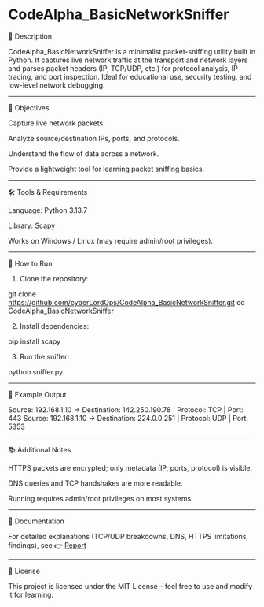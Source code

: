 # CodeAlpha_BasicNetworkSniffer
📌 Description

CodeAlpha_BasicNetworkSniffer is a minimalist packet-sniffing utility built in Python. It captures live network traffic at the transport and network layers and parses packet headers (IP, TCP/UDP, etc.) for protocol analysis, IP tracing, and port inspection.
Ideal for educational use, security testing, and low-level network debugging.


---

🎯 Objectives

Capture live network packets.

Analyze source/destination IPs, ports, and protocols.

Understand the flow of data across a network.

Provide a lightweight tool for learning packet sniffing basics.



---

🛠 Tools & Requirements

Language: Python 3.13.7

Library: Scapy

Works on Windows / Linux (may require admin/root privileges).



---

🚀 How to Run

1. Clone the repository:

git clone https://github.com/cyberLordOps/CodeAlpha_BasicNetworkSniffer.git
cd CodeAlpha_BasicNetworkSniffer


2. Install dependencies:

pip install scapy


3. Run the sniffer:

python sniffer.py




---

📖 Example Output

Source: 192.168.1.10 → Destination: 142.250.190.78 | Protocol: TCP | Port: 443
Source: 192.168.1.10 → Destination: 224.0.0.251   | Protocol: UDP | Port: 5353


---

📚 Additional Notes

HTTPS packets are encrypted; only metadata (IP, ports, protocol) is visible.

DNS queries and TCP handshakes are more readable.

Running requires admin/root privileges on most systems.



---

📂 Documentation

For detailed explanations (TCP/UDP breakdowns, DNS, HTTPS limitations, findings), see 👉 [Report](REPORT.md) 


---

📜 License

This project is licensed under the MIT License – feel free to use and modify it for learning.


